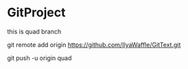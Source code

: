 # GitProject

this is quad branch

git remote add origin https://github.com/IlyaWaffle/GitText.git

git push -u origin quad
